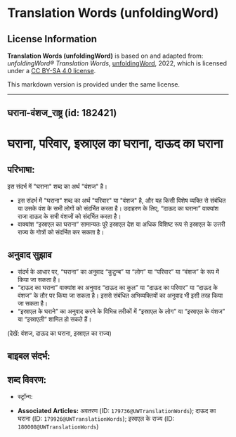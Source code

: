 # Translation Words (unfoldingWord)

## License Information

**Translation Words (unfoldingWord)** is based on and adapted from: _unfoldingWord® Translation Words_, [unfoldingWord](https://unfoldingword.org/utw), 2022, which is licensed under a [CC BY-SA 4.0 license](https://creativecommons.org/licenses/by-sa/4.0/legalcode.en).

This markdown version is provided under the same license.



--------------------------------

## घराना-वंशज_राष्ट्र (id: 182421)

घराना, परिवार, इस्राएल का घराना, दाऊद का घराना
==============================================

परिभाषा:
--------

इस संदर्भ में "घराना" शब्द का अर्थ "वंशज" है।

* इस संदर्भ में "घराना" शब्द का अर्थ "परिवार" या "वंशज" है, और यह किसी विशेष व्यक्ति से संबंधित या उसके वंश के सभी लोगों को संदर्भित करता है। उदाहरण के लिए, “दाऊद का घराना” वाक्यांश राजा दाऊद के सभी वंशजों को संदर्भित करता है।
* वाक्यांश “इस्राएल का घराना” सामान्यतः पूरे इस्राएल देश या अधिक विशिष्ट रूप से इस्राएल के उत्तरी राज्य के गोत्रों को संदर्भित कर सकता है।

अनुवाद सुझाव
------------

* संदर्भ के आधार पर, “घराना” का अनुवाद “कुटुम्ब” या “लोग” या “परिवार” या “वंशज” के रूप में किया जा सकता है।
* “दाऊद का घराना” वाक्यांश का अनुवाद “दाऊद का कुल” या “दाऊद का परिवार” या “दाऊद के वंशज” के तौर पर किया जा सकता है। इससे संबंधित अभिव्यक्तियों का अनुवाद भी इसी तरह किया जा सकता है।
* “इस्राएल के घराने” का अनुवाद करने के विभिन्न तरीकों में “इस्राएल के लोग” या “इस्राएल के वंशज” या “इस्राएली” शामिल हो सकते हैं।

(देखें: वंशज, दाऊद का घराना, इस्राएल का राज्य)

बाइबल संदर्भ:
-------------

शब्द विवरण:
-----------

* स्ट्रॉन्ग:

* **Associated Articles:** अवतरण (ID: `179736@UWTranslationWords`); दाऊद का घराना (ID: `179926@UWTranslationWords`); इस्राएल के राज्य (ID: `180008@UWTranslationWords`)

